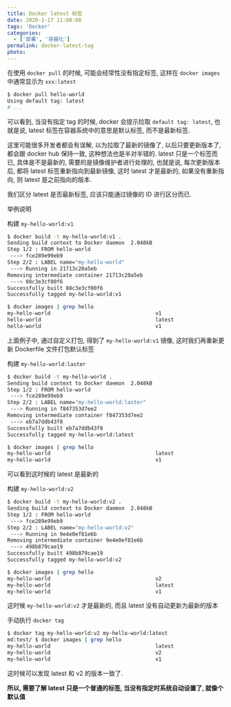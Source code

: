 ```yaml
---
title: Docker latest 标签
date: 2020-1-17 11:00:00
tags: 'Docker'
categories:
  - ['部署', '容器化']
permalink: docker-latest-tag
photo:
---
```


在使用 `docker pull` 的时候, 可能会经常性没有指定标签, 这样在 `docker images` 中通常显示为 `xxx:latest`

```sh
$ docker pull hello-world
Using default tag: latest
# ...
```

可以看到, 当没有指定 tag 的时候, docker 会提示拉取 `default tag: latest`, 也就是说, latest 标签在容器系统中的意思是默认标签, 而不是最新标签.

这里可能很多开发者都会有误解, 以为拉取了最新的镜像了, 以后只要更新版本了, 都会跟 docker hub 保持一致, 这种想法也是半对半错的. latest 只是一个标签而已, 具体是不是最新的, 需要的是镜像维护者进行处理的, 也就是说, 每次更新版本后, 都将 latest 标签重新指向到最新镜像, 这时 latest 才是最新的, 如果没有重新指向, 则 latest 是之前指向的版本.

我们区分 latest 是否最新标签, 应该只能通过镜像的 ID 进行区分而已.

<!-- more -->

举例说明

构建 `my-hello-world:v1`

```sh
$ docker build -t my-hello-world:v1 .
Sending build context to Docker daemon  2.048kB
Step 1/2 : FROM hello-world
 ---> fce289e99eb9
Step 2/2 : LABEL name="my-hello-world"
 ---> Running in 21713c20a5eb
Removing intermediate container 21713c20a5eb
 ---> 08c3e3cf00f6
Successfully built 08c3e3cf00f6
Successfully tagged my-hello-world:v1
```

```sh
$ docker images | grep hello
my-hello-world                                  v1                                 08c3e3cf00f6        13 minutes ago      1.84kB
hello-world                                     latest                             fce289e99eb9        12 months ago       1.84kB
hello-world                                     v1                                 fce289e99eb9        12 months ago       1.84kB
```

上面例子中, 通过自定义打包, 得到了 `my-hello-world:v1` 镜像, 这时我们再重新更新 Dockerfile 文件打包默认标签

构建 `my-hello-world:laster`

```sh
$ docker build -t my-hello-world .
Sending build context to Docker daemon  2.048kB
Step 1/2 : FROM hello-world
 ---> fce289e99eb9
Step 2/2 : LABEL name="my-hello-world:laster"
 ---> Running in f847353d7ee2
Removing intermediate container f847353d7ee2
 ---> eb7a7ddb43f8
Successfully built eb7a7ddb43f8
Successfully tagged my-hello-world:latest
```

```sh
$ docker images | grep hello
my-hello-world                                  latest                             eb7a7ddb43f8        3 seconds ago       1.84kB
my-hello-world                                  v1                                 08c3e3cf00f6        15 minutes ago      1.84kB
```

可以看到这时候的 latest 是最新的

构建 `my-hello-world:v2`

```sh
$ docker build -t my-hello-world:v2 .
Sending build context to Docker daemon  2.048kB
Step 1/2 : FROM hello-world
 ---> fce289e99eb9
Step 2/2 : LABEL name="my-hello-world:v2"
 ---> Running in 9e4e0ef81e6b
Removing intermediate container 9e4e0ef81e6b
 ---> 498b879cae19
Successfully built 498b879cae19
Successfully tagged my-hello-world:v2
```

```sh
$ docker images | grep hello
my-hello-world                                  v2                                 498b879cae19        29 seconds ago      1.84kB
my-hello-world                                  latest                             eb7a7ddb43f8        3 minutes ago       1.84kB
my-hello-world                                  v1                                 08c3e3cf00f6        18 minutes ago      1.84kB
```

这时候 `my-hello-world:v2` 才是最新的, 而且 latest 没有自动更新为最新的版本

手动执行 `docker tag`

```sh
$ docker tag my-hello-world:v2 my-hello-world:latest
md:test/ $ docker images | grep hello
my-hello-world                                  latest                             498b879cae19        2 minutes ago       1.84kB
my-hello-world                                  v2                                 498b879cae19        2 minutes ago       1.84kB
my-hello-world                                  v1                                 08c3e3cf00f6        20 minutes ago      1.84kB
```

这时候可以发现 latest 和 v2 的版本一致了.

**所以, 需要了解 latest 只是一个普通的标签, 当没有指定时系统自动设置了, 就像个默认值**